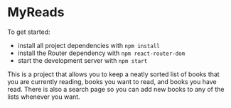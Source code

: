 # MyReads

To get started:

* install all project dependencies with `npm install`
* install the Router dependency with `npm react-router-dom`
* start the development server with `npm start`

This is a project that allows you to keep a neatly sorted list of books that you are currently reading, books you want to read, and books you have read. There is also a search page so you can add new books to any of the lists whenever you want. 
